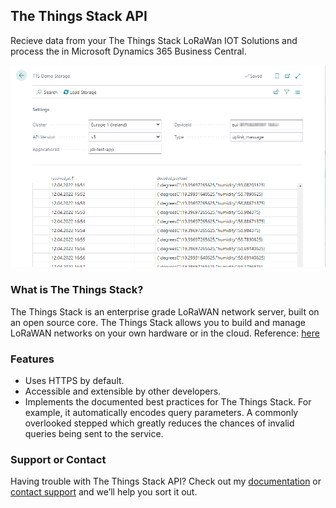 ## The Things Stack API

Recieve data from your The Things Stack LoRaWan IOT Solutions and process the in Microsoft Dynamics 365 Business Central.

![TTS Demo](assets/TTS%20Demo%20Storage.png)

### What is The Things Stack?

The Things Stack is an enterprise grade LoRaWAN network server, built on an open source core. The Things Stack allows you to build and manage LoRaWAN networks on your own hardware or in the cloud. Reference: [here](https://www.thethingsindustries.com/docs/getting-started/what-is-tts/)

### Features

- Uses HTTPS by default.
- Accessible and extensible by other developers.
- Implements the documented best practices for The Things Stack. For example, it automatically encodes query parameters. A commonly overlooked stepped which greatly reduces the chances of invalid queries being sent to the service.

### Support or Contact

Having trouble with The Things Stack API? Check out my [documentation](https://github.com/OpenBusinessCentralApps/tree/main/Docs/) or [contact support](https://github.com/OpenBusinessCentralApps/The-Things-Stack-API/issues) and we’ll help you sort it out.